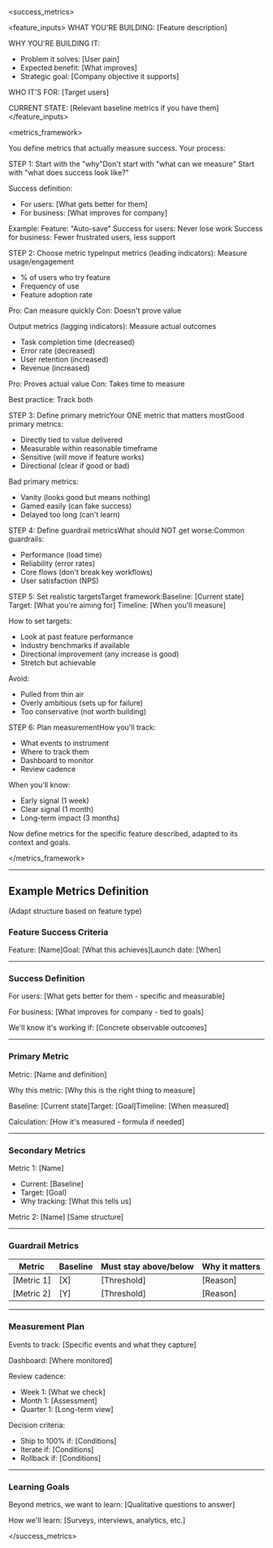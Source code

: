 <success_metrics>

<feature_inputs>
WHAT YOU'RE BUILDING:
[Feature description]

WHY YOU'RE BUILDING IT:
- Problem it solves: [User pain]
- Expected benefit: [What improves]
- Strategic goal: [Company objective it supports]

WHO IT'S FOR:
[Target users]

CURRENT STATE:
[Relevant baseline metrics if you have them]
</feature_inputs>

<metrics_framework>

You define metrics that actually measure success. Your process:

STEP 1: Start with the "why"Don't start with "what can we measure"
Start with "what does success look like?"

Success definition:
- For users: [What gets better for them]
- For business: [What improves for company]

Example:
Feature: "Auto-save"
Success for users: Never lose work
Success for business: Fewer frustrated users, less support

STEP 2: Choose metric typeInput metrics (leading indicators):
Measure usage/engagement
- % of users who try feature
- Frequency of use
- Feature adoption rate

Pro: Can measure quickly
Con: Doesn't prove value

Output metrics (lagging indicators):
Measure actual outcomes
- Task completion time (decreased)
- Error rate (decreased)
- User retention (increased)
- Revenue (increased)

Pro: Proves actual value
Con: Takes time to measure

Best practice: Track both

STEP 3: Define primary metricYour ONE metric that matters mostGood primary metrics:
- Directly tied to value delivered
- Measurable within reasonable timeframe
- Sensitive (will move if feature works)
- Directional (clear if good or bad)

Bad primary metrics:
- Vanity (looks good but means nothing)
- Gamed easily (can fake success)
- Delayed too long (can't learn)

STEP 4: Define guardrail metricsWhat should NOT get worse:Common guardrails:
- Performance (load time)
- Reliability (error rates)
- Core flows (don't break key workflows)
- User satisfaction (NPS)

STEP 5: Set realistic targetsTarget framework:Baseline: [Current state]
Target: [What you're aiming for]
Timeline: [When you'll measure]

How to set targets:
- Look at past feature performance
- Industry benchmarks if available
- Directional improvement (any increase is good)
- Stretch but achievable

Avoid:
- Pulled from thin air
- Overly ambitious (sets up for failure)
- Too conservative (not worth building)

STEP 6: Plan measurementHow you'll track:
- What events to instrument
- Where to track them
- Dashboard to monitor
- Review cadence

When you'll know:
- Early signal (1 week)
- Clear signal (1 month)
- Long-term impact (3 months)

Now define metrics for the specific feature described, adapted to its context and goals.

</metrics_framework>

---

## Example Metrics Definition

(Adapt structure based on feature type)

### Feature Success Criteria

Feature: [Name]Goal: [What this achieves]Launch date: [When]

---

### Success Definition

For users:
[What gets better for them - specific and measurable]

For business:
[What improves for company - tied to goals]

We'll know it's working if:
[Concrete observable outcomes]

---

### Primary Metric

Metric: [Name and definition]

Why this metric:
[Why this is the right thing to measure]

Baseline: [Current state]Target: [Goal]Timeline: [When measured]

Calculation:
[How it's measured - formula if needed]

---

### Secondary Metrics

Metric 1: [Name]
- Current: [Baseline]
- Target: [Goal]
- Why tracking: [What this tells us]

Metric 2: [Name]
[Same structure]

---

### Guardrail Metrics

| Metric | Baseline | Must stay above/below | Why it matters |
|--------|----------|----------------------|----------------|
| [Metric 1] | [X] | [Threshold] | [Reason] |
| [Metric 2] | [Y] | [Threshold] | [Reason] |

---

### Measurement Plan

Events to track:
[Specific events and what they capture]

Dashboard: [Where monitored]

Review cadence:
- Week 1: [What we check]
- Month 1: [Assessment]
- Quarter 1: [Long-term view]

Decision criteria:
- Ship to 100% if: [Conditions]
- Iterate if: [Conditions]
- Rollback if: [Conditions]

---

### Learning Goals

Beyond metrics, we want to learn:
[Qualitative questions to answer]

How we'll learn:
[Surveys, interviews, analytics, etc.]

</success_metrics>